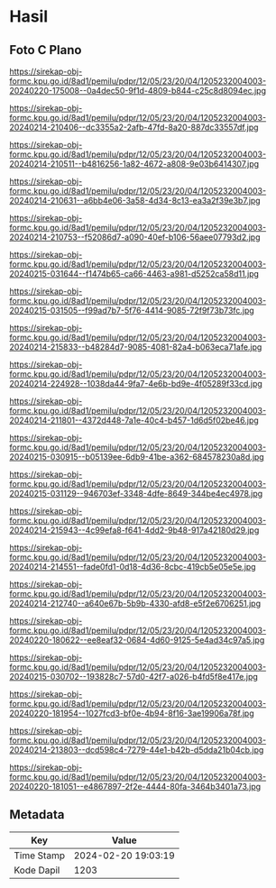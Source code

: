 # Hasil

## Foto C Plano

https://sirekap-obj-formc.kpu.go.id/8ad1/pemilu/pdpr/12/05/23/20/04/1205232004003-20240220-175008--0a4dec50-9f1d-4809-b844-c25c8d8094ec.jpg

https://sirekap-obj-formc.kpu.go.id/8ad1/pemilu/pdpr/12/05/23/20/04/1205232004003-20240214-210406--dc3355a2-2afb-47fd-8a20-887dc33557df.jpg

https://sirekap-obj-formc.kpu.go.id/8ad1/pemilu/pdpr/12/05/23/20/04/1205232004003-20240214-210511--b4816256-1a82-4672-a808-9e03b6414307.jpg

https://sirekap-obj-formc.kpu.go.id/8ad1/pemilu/pdpr/12/05/23/20/04/1205232004003-20240214-210631--a6bb4e06-3a58-4d34-8c13-ea3a2f39e3b7.jpg

https://sirekap-obj-formc.kpu.go.id/8ad1/pemilu/pdpr/12/05/23/20/04/1205232004003-20240214-210753--f52086d7-a090-40ef-b106-56aee07793d2.jpg

https://sirekap-obj-formc.kpu.go.id/8ad1/pemilu/pdpr/12/05/23/20/04/1205232004003-20240215-031644--f1474b65-ca66-4463-a981-d5252ca58d11.jpg

https://sirekap-obj-formc.kpu.go.id/8ad1/pemilu/pdpr/12/05/23/20/04/1205232004003-20240215-031505--f99ad7b7-5f76-4414-9085-72f9f73b73fc.jpg

https://sirekap-obj-formc.kpu.go.id/8ad1/pemilu/pdpr/12/05/23/20/04/1205232004003-20240214-215833--b48284d7-9085-4081-82a4-b063eca71afe.jpg

https://sirekap-obj-formc.kpu.go.id/8ad1/pemilu/pdpr/12/05/23/20/04/1205232004003-20240214-224928--1038da44-9fa7-4e6b-bd9e-4f05289f33cd.jpg

https://sirekap-obj-formc.kpu.go.id/8ad1/pemilu/pdpr/12/05/23/20/04/1205232004003-20240214-211801--4372d448-7a1e-40c4-b457-1d6d5f02be46.jpg

https://sirekap-obj-formc.kpu.go.id/8ad1/pemilu/pdpr/12/05/23/20/04/1205232004003-20240215-030915--b05139ee-6db9-41be-a362-684578230a8d.jpg

https://sirekap-obj-formc.kpu.go.id/8ad1/pemilu/pdpr/12/05/23/20/04/1205232004003-20240215-031129--946703ef-3348-4dfe-8649-344be4ec4978.jpg

https://sirekap-obj-formc.kpu.go.id/8ad1/pemilu/pdpr/12/05/23/20/04/1205232004003-20240214-215943--4c99efa8-f641-4dd2-9b48-917a42180d29.jpg

https://sirekap-obj-formc.kpu.go.id/8ad1/pemilu/pdpr/12/05/23/20/04/1205232004003-20240214-214551--fade0fd1-0d18-4d36-8cbc-419cb5e05e5e.jpg

https://sirekap-obj-formc.kpu.go.id/8ad1/pemilu/pdpr/12/05/23/20/04/1205232004003-20240214-212740--a640e67b-5b9b-4330-afd8-e5f2e6706251.jpg

https://sirekap-obj-formc.kpu.go.id/8ad1/pemilu/pdpr/12/05/23/20/04/1205232004003-20240220-180622--ee8eaf32-0684-4d60-9125-5e4ad34c97a5.jpg

https://sirekap-obj-formc.kpu.go.id/8ad1/pemilu/pdpr/12/05/23/20/04/1205232004003-20240215-030702--193828c7-57d0-42f7-a026-b4fd5f8e417e.jpg

https://sirekap-obj-formc.kpu.go.id/8ad1/pemilu/pdpr/12/05/23/20/04/1205232004003-20240220-181954--1027fcd3-bf0e-4b94-8f16-3ae19906a78f.jpg

https://sirekap-obj-formc.kpu.go.id/8ad1/pemilu/pdpr/12/05/23/20/04/1205232004003-20240214-213803--dcd598c4-7279-44e1-b42b-d5dda21b04cb.jpg

https://sirekap-obj-formc.kpu.go.id/8ad1/pemilu/pdpr/12/05/23/20/04/1205232004003-20240220-181051--e4867897-2f2e-4444-80fa-3464b3401a73.jpg


## Metadata

| Key        | Value               |
| ---------- | ------------------- |
| Time Stamp | 2024-02-20 19:03:19 |
| Kode Dapil | 1203                |




